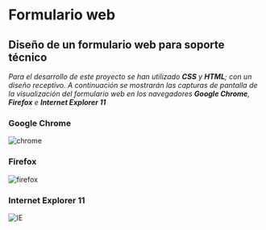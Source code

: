 # Formulario web

## Diseño de un formulario web para soporte técnico
_Para el desarrollo de este proyecto se han utilizado **CSS** y **HTML**; con un diseño receptivo. A continuación se mostrarán las capturas de pantalla de la visualización del formulario web en los navegadores **Google Chrome**, **Firefox** e **Internet Explorer 11**_

### Google Chrome
![chrome](https://user-images.githubusercontent.com/53574794/96183319-55440280-0efc-11eb-9660-a9176644d6b2.png)

### Firefox
![firefox](https://user-images.githubusercontent.com/53574794/96183335-5a08b680-0efc-11eb-867e-322828b3dd4f.png)

### Internet Explorer 11
![IE](https://user-images.githubusercontent.com/53574794/96183353-5e34d400-0efc-11eb-97af-4a9dfdfd523a.PNG)
